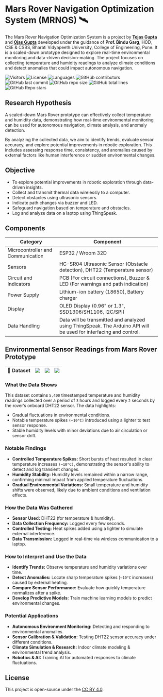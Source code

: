 # Mars Rover Navigation Optimization System (MRNOS) 🛰

The Mars Rover Navigation Optimization System is a project by **[Tejas Gupta](https://github.com/multiverseweb)** and **[Ojas Gupta](https://github.com/ojas-git)** developed under the guidance of **Prof. Bindu Garg**, HOD, CSE & CSBS, Bharati Vidyapeeth University, College of Engineering, Pune. It is a scaled-down prototype designed to explore real-time environmental monitoring and data-driven decision-making. The project focuses on collecting temperature and humidity readings to analyze climate conditions and detect anomalies that could impact autonomous navigation.

![Visitors](https://api.visitorbadge.io/api/visitors?path=multiverseweb2%2mars_rover%20&countColor=%23263759&style=flat&initial=5767)
  ![License](https://img.shields.io/badge/License-CC%20BY%204.0-4e3eb5)
  ![Languages](https://img.shields.io/github/languages/count/multiverseweb/mars_rover?color=20B2AA)
  ![GitHub contributors](https://img.shields.io/github/contributors/multiverseweb/mars_rover)
  ![GitHub last commit](https://img.shields.io/github/last-commit/multiverseweb/mars_rover)
  ![GitHub repo size](https://img.shields.io/github/repo-size/multiverseweb/mars_rover)
  ![GitHub total lines](https://sloc.xyz/github/multiverseweb/mars_rover)
  ![GitHub Repo stars](https://img.shields.io/github/stars/multiverseweb/mars_rover)

## Research Hypothesis
A scaled-down Mars Rover prototype can effectively collect temperature and humidity data, demonstrating how real-time environmental monitoring can be used for autonomous navigation, climate analysis, and anomaly detection.  

By analyzing the collected data, we aim to identify trends, evaluate sensor accuracy, and explore potential improvements in robotic exploration. This includes assessing response time, consistency, and anomalies caused by external factors like human interference or sudden environmental changes.  

## Objective
- To explore potential improvements in robotic exploration through data-driven insights.
- Collect and transmit thermal data wirelessly to a computer.
- Detect obstacles using ultrasonic sensors.
- Indicate path changes via buzzer and LED.
- Safeguard navigation based on temperature and obstacles.
- Log and analyze data on a laptop using ThingSpeak.

## Components

| Category | Component |
|-|-|
| Microcontroller and Communication |ESP32 / Wroom 32D |
| Sensors | HC-SR04 Ultrasonic Sensor (Obstacle detection), DHT22 (Temperature sensor) |
| Circuit and Indicators | PCB (For circuit connections), Buzzer & LED (For warnings and path indication) |
| Power Supply | Lithium-ion battery (18650), Battery charger |
| Display | OLED Display (0.96" or 1.3", SSD1306/SH1106, I2C/SPI) |
| Data Handling | Data will be transmitted and analyzed using ThingSpeak. The Arduino API will be used for interfacing and control. |

## Environmental Sensor Readings from Mars Rover Prototype

|🔗 Dataset |<a href="https://github.com/multiverseweb/mars_rover/blob/main/data/data_3hrs.csv"><img src="https://img.shields.io/badge/GitHub-181717.svg?style=flat&logo=GitHub&logoColor=white"></a> | <a href="https://www.kaggle.com/datasets/tejasgupta7/sensor-based-data-temperature-and-humidity"><img src="https://img.shields.io/badge/Kaggle-20BEFF.svg?style=flat&logo=Kaggle&logoColor=white"></a> | <a href="https://data.mendeley.com/datasets/pdsjz2wjw7/1"><img src="https://img.shields.io/badge/Mendeley-9D1620.svg?style=flat&logo=Mendeley&logoColor=white"></a> |
|-|-|-|-|

### What the Data Shows
This dataset contains `5,400` timestamped temperature and humidity readings collected over a period of `3` hours and logged every `2` seconds by the rover’s onboard DHT22 sensor. The data highlights:
- Gradual fluctuations in environmental conditions.
- Notable temperature spikes ``(~10°C)`` introduced using a lighter to test sensor response.
- Stable humidity levels with minor deviations due to air circulation or sensor drift.

### Notable Findings
- **Controlled Temperature Spikes:** Short bursts of heat resulted in clear temperature increases `(~10°C)`, demonstrating the sensor's ability to detect and log transient changes.
- **Humidity Stability:** Humidity levels remained within a narrow range, confirming minimal impact from applied temperature fluctuations.
- **Gradual Environmental Variations:** Small temperature and humidity shifts were observed, likely due to ambient conditions and ventilation effects.

### How the Data Was Gathered
- **Sensor Used:** DHT22 (for temperature & humidity).
- **Data Collection Frequency:** Logged every few seconds.
- **Controlled Testing:** Heat spikes added using a lighter to simulate external interference.
- **Data Transmission:** Logged in real-time via wireless communication to a laptop.

### How to Interpret and Use the Data
- **Identify Trends:** Observe temperature and humidity variations over time.
- **Detect Anomalies:** Locate sharp temperature spikes (`~10°C` increases) caused by external heating.
- **Compare Sensor Performance:** Evaluate how quickly temperature normalizes after a spike.
- **Develop Predictive Models:** Train machine learning models to predict environmental changes.

### Potential Applications
- **Autonomous Environment Monitoring:** Detecting and responding to environmental anomalies.
- **Sensor Calibration & Validation:** Testing DHT22 sensor accuracy under different conditions.
- **Climate Simulation & Research:** Indoor climate modeling & environmental trend analysis.
- **Robotics & AI:** Training AI for automated responses to climate fluctuations.

## License

This project is open-source under the [CC BY 4.0](https://github.com/multiverseweb/mars_rover/blob/main/LICENSE.md).

